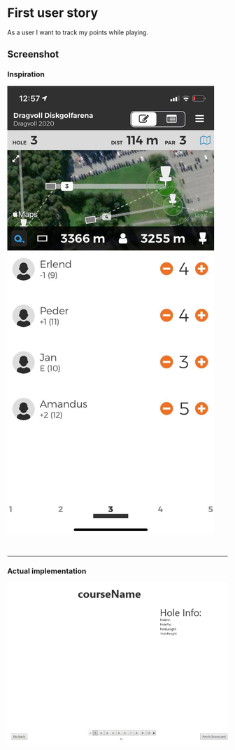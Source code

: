 # First user story
As a user I want to track my points while playing.

## Screenshot
### **Inspiration**
![Scorecard](./img/img_1.jpg "Scorecard")

<br/>
<hr/>

### **Actual implementation**
![ScorecardApp](./img/img_1_app.jpg "ScorecardApp")